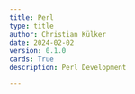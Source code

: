 ```yaml
---
title: Perl
type: title
author: Christian Külker
date: 2024-02-02
version: 0.1.0
cards: True
description: Perl Development

---
```



<!--
## History

| Version | Date       | Notes                                                |
| ------- | ---------- | ---------------------------------------------------- |
| 0.1.0   | 2024-02-02 | Initial release                                      |
-->
